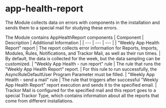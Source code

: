 # app-health-report

The Module collects data on errors with components in the installation and sends them to a special mail for studying these errors.

The Module contains AppHealthReport components
| Component | Description | Additional Information |
| --- | --- | --- |
| "Weekly App Health Report" report | The report collects error information for Reports, Imports, Modules, Rules, Notifications, and Trackor Mail, as well as their run times. | By default, the data is collected for the week, but the data sampling can be customized.
| "Weekly App Health - run report" rule | The rule that runs the "Weekly App Health Report" report. | For this rule to run successfully, the AsyncRuleDefaultUser Program Parameter must be filled.
| "Weekly App Health - send a mail" rule | The rule that triggers after successful "Weekly App Health Report" report execution and sends it to the specified email. | Trackor Mail is configured for the specified mail and this report goes to a special Trackor Type, which contains information about all the reports that come from different installations.